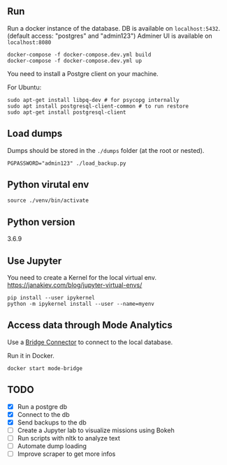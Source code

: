 ## Run

Run a docker instance of the database.
DB is available on `localhost:5432`. (default access: "postgres" and "admin123")
Adminer UI is available on `localhost:8080`

```
docker-compose -f docker-compose.dev.yml build
docker-compose -f docker-compose.dev.yml up
```

You need to install a Postgre client on your machine.

For Ubuntu:

```
sudo apt-get install libpq-dev # for psycopg internally
sudo apt install postgresql-client-common # to run restore
sudo apt-get install postgresql-client
```

## Load dumps

Dumps should be stored in the `./dumps` folder (at the root or nested).

```
PGPASSWORD="admin123" ./load_backup.py
```

## Python virutal env

`source ./venv/bin/activate`

## Python version

3.6.9

## Use Jupyter

You need to create a Kernel for the local virtual env.
https://janakiev.com/blog/jupyter-virtual-envs/

```
pip install --user ipykernel
python -m ipykernel install --user --name=myenv
```

## Access data through Mode Analytics

Use a [Bridge Connector](https://mode.com/help/articles/how-mode-connects/#run-bridge-in-a-docker-container) to connect to the local database.

Run it in Docker.

```
docker start mode-bridge
```

## TODO

- [x] Run a postgre db
- [x] Connect to the db
- [x] Send backups to the db
- [ ] Create a Jupyter lab to visualize missions using Bokeh
- [ ] Run scripts with nltk to analyze text
- [ ] Automate dump loading
- [ ] Improve scraper to get more infos
